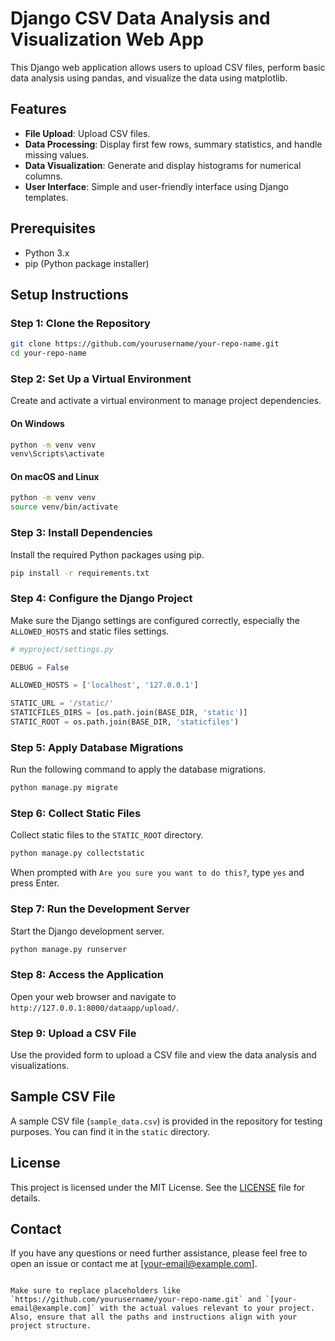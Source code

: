 # Django CSV Data Analysis and Visualization Web App

This Django web application allows users to upload CSV files, perform basic data analysis using pandas, and visualize the data using matplotlib.

## Features

- **File Upload**: Upload CSV files.
- **Data Processing**: Display first few rows, summary statistics, and handle missing values.
- **Data Visualization**: Generate and display histograms for numerical columns.
- **User Interface**: Simple and user-friendly interface using Django templates.

## Prerequisites

- Python 3.x
- pip (Python package installer)

## Setup Instructions

### Step 1: Clone the Repository

```bash
git clone https://github.com/yourusername/your-repo-name.git
cd your-repo-name
```

### Step 2: Set Up a Virtual Environment

Create and activate a virtual environment to manage project dependencies.

#### On Windows

```bash
python -m venv venv
venv\Scripts\activate
```

#### On macOS and Linux

```bash
python -m venv venv
source venv/bin/activate
```

### Step 3: Install Dependencies

Install the required Python packages using pip.

```bash
pip install -r requirements.txt
```

### Step 4: Configure the Django Project

Make sure the Django settings are configured correctly, especially the `ALLOWED_HOSTS` and static files settings.

```python
# myproject/settings.py

DEBUG = False

ALLOWED_HOSTS = ['localhost', '127.0.0.1']

STATIC_URL = '/static/'
STATICFILES_DIRS = [os.path.join(BASE_DIR, 'static')]
STATIC_ROOT = os.path.join(BASE_DIR, 'staticfiles')
```

### Step 5: Apply Database Migrations

Run the following command to apply the database migrations.

```bash
python manage.py migrate
```

### Step 6: Collect Static Files

Collect static files to the `STATIC_ROOT` directory.

```bash
python manage.py collectstatic
```

When prompted with `Are you sure you want to do this?`, type `yes` and press Enter.

### Step 7: Run the Development Server

Start the Django development server.

```bash
python manage.py runserver
```

### Step 8: Access the Application

Open your web browser and navigate to `http://127.0.0.1:8000/dataapp/upload/`.

### Step 9: Upload a CSV File

Use the provided form to upload a CSV file and view the data analysis and visualizations.

## Sample CSV File

A sample CSV file (`sample_data.csv`) is provided in the repository for testing purposes. You can find it in the `static` directory.

## License

This project is licensed under the MIT License. See the [LICENSE](LICENSE) file for details.

## Contact

If you have any questions or need further assistance, please feel free to open an issue or contact me at [your-email@example.com].

```

Make sure to replace placeholders like `https://github.com/yourusername/your-repo-name.git` and `[your-email@example.com]` with the actual values relevant to your project. Also, ensure that all the paths and instructions align with your project structure.